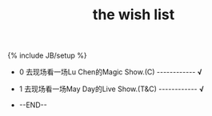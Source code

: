 ﻿---
layout: post
title: "the wish list"
category: wish 
tags: [wish]
---
{% include JB/setup %}

- 0 去现场看一场Lu Chen的Magic Show.(C) ------------ **&radic;**

- 1 去现场看一场May Day的Live Show.(T&C)  ------------ **&radic;**
    

- --END--  


